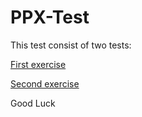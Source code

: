 # PPX-Test

This test consist of two tests:

[First exercise](TestPPX/TestPPX)

[Second exercise](TestPPX/PPX_PromotionEngine)

Good Luck
